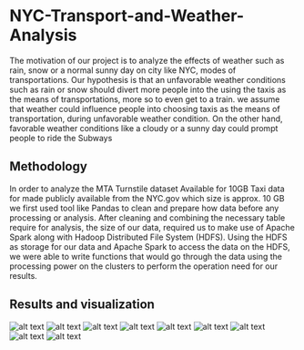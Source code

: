 # NYC-Transport-and-Weather-Analysis
The motivation of our project is to analyze the effects of weather such as rain, snow or a normal sunny day on city like NYC, modes of transportations. Our hypothesis is that an
unfavorable weather conditions such as rain or snow should divert more people into the using the taxis as the means of transportations, more so to even get to a train. we assume that weather could influence people into choosing taxis as the means of transportation, during unfavorable weather condition. On the other hand, favorable weather conditions like a cloudy or a sunny day could prompt people to ride the Subways

## Methodology 
In order to analyze the MTA Turnstile dataset Available for 10GB Taxi data for made publicly available from the NYC.gov which size is approx. 10 GB we first used tool like Pandas to clean and prepare how data before any processing or analysis. After cleaning and combining the necessary table require for analysis, the size of our data, required us to make use of Apache Spark along with Hadoop Distributed File System (HDFS). Using the HDFS as storage for our data and Apache Spark to access the data on the HDFS, we were able to write functions that would go through the data using the processing power on the clusters to perform the operation need for our results.

## Results and visualization

![alt text](pic1.png)
![alt text](pic2.png)
![alt text](pic3.png)
![alt text](pic4.png)
![alt text](pic5.png)
![alt text](pic6.png)
![alt text](pic7.png)
![alt text](pic8.png)
![alt text](pic9.png)
